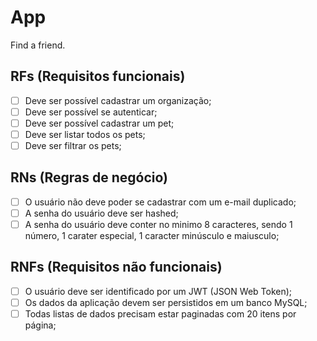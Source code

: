 # App

Find a friend.

## RFs (Requisitos funcionais)

- [ ] Deve ser possível cadastrar um organização;
- [ ] Deve ser possível se autenticar;
- [ ] Deve ser possível cadastrar um pet;
- [ ] Deve ser listar todos os pets;
- [ ] Deve ser filtrar os pets;

## RNs (Regras de negócio)

- [ ] O usuário não deve poder se cadastrar com um e-mail duplicado;
- [ ] A senha do usuário deve ser hashed;
- [ ] A senha do usuário deve conter no minimo 8 caracteres, sendo 1 número, 1 carater especial, 1 caracter minúsculo e maiusculo;

## RNFs (Requisitos não funcionais)

- [ ] O usuário deve ser identificado por um JWT (JSON Web Token);
- [ ] Os dados da aplicação devem ser persistidos em um banco MySQL;
- [ ] Todas listas de dados precisam estar paginadas com 20 itens por página;